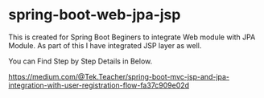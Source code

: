 # spring-boot-web-jpa-jsp

This is created for Spring Boot Beginers to integrate Web module with JPA Module.
As part of this I have integrated JSP layer as well. 

You can Find Step by Step Details in Below. 

https://medium.com/@Tek.Teacher/spring-boot-mvc-jsp-and-jpa-integration-with-user-registration-flow-fa37c909e02d
